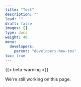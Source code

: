 ```yaml
---
title: "Test"
description: ""
lead: ""
draft: false
images: []
type: docs
weight: 40
menu:
  developers:
    parent: "developers-how-tos"
toc: true
---
```


{{< beta-warning >}}

We're still working on this page.
